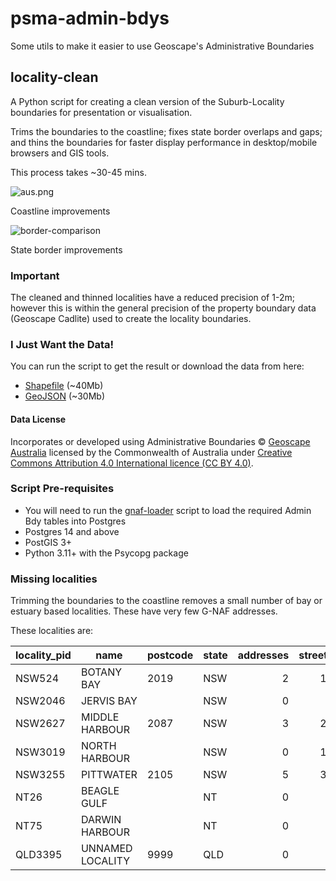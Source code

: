# psma-admin-bdys
Some utils to make it easier to use Geoscape's Administrative Boundaries

## locality-clean
A Python script for creating a clean version of the Suburb-Locality boundaries for presentation or visualisation.

Trims the boundaries to the coastline; fixes state border overlaps and gaps; and thins the boundaries for faster display performance in desktop/mobile browsers and GIS tools.

This process takes ~30-45 mins.

![aus.png](https://github.com/iag-geo/psma-admin-bdys/blob/master/sample-images/aus.png "clean vs original localities")

Coastline improvements

![border-comparison](https://github.com/iag-geo/psma-admin-bdys/blob/master/sample-images/border-comparison.png "clean vs original borders")

State border improvements

### Important

The cleaned and thinned localities have a reduced precision of 1-2m; however this is within the general precision of the property boundary data (Geoscape Cadlite) used to create the locality boundaries.

### I Just Want the Data!

You can run the script to get the result or download the data from here:
- [Shapefile](https://minus34.com/opendata/geoscape-202502/locality-bdys-display-202502-shapefile.zip) (~40Mb) 
- [GeoJSON](https://minus34.com/opendata/geoscape-202502/locality-bdys-display-202502-geojson.zip) (~30Mb) 

#### Data License

Incorporates or developed using Administrative Boundaries © [Geoscape Australia](https://geoscape.com.au/legal/data-copyright-and-disclaimer/) licensed by the Commonwealth of Australia under [Creative Commons Attribution 4.0 International licence (CC BY 4.0)](https://creativecommons.org/licenses/by/4.0/).

### Script Pre-requisites

- You will need to run the [gnaf-loader](https://github.com/minus34/gnaf-loader) script to load the required Admin Bdy tables into Postgres
- Postgres 14 and above
- PostGIS 3+
- Python 3.11+ with the Psycopg package

### Missing localities
Trimming the boundaries to the coastline removes a small number of bay or estuary based localities.  These have very few G-NAF addresses.

These localities are:

| locality_pid | name | postcode | state | addresses | streets |
| ------------- | ------------- | ------------- | ------------- | -------------: | -------------: |
| NSW524 | BOTANY BAY | 2019 | NSW | 2 | 12 |
| NSW2046 | JERVIS BAY |  | NSW | 0 | 5 |
| NSW2627 | MIDDLE HARBOUR | 2087 | NSW | 3 | 23 |
| NSW3019 | NORTH HARBOUR |  | NSW | 0 | 10 |
| NSW3255 | PITTWATER | 2105 | NSW | 5 | 31 |
| NT26 | BEAGLE GULF |  | NT | 0 | 0 |
| NT75 | DARWIN HARBOUR |  | NT | 0 | 0 |
| QLD3395 | UNNAMED LOCALITY | 9999 | QLD | 0 | 2 |
